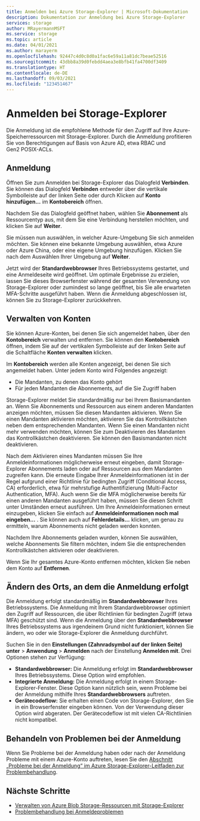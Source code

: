 ```yaml
---
title: Anmelden bei Azure Storage-Explorer | Microsoft-Dokumentation
description: Dokumentation zur Anmeldung bei Azure Storage-Explorer
services: storage
author: MRayermannMSFT
ms.service: storage
ms.topic: article
ms.date: 04/01/2021
ms.author: marayerm
ms.openlocfilehash: 92447c4d0c8d0a1fac6e59a11a81dc7beae52516
ms.sourcegitcommit: 43dbb8a39d0febdd4aea3e8bfb41fa4700df3409
ms.translationtype: HT
ms.contentlocale: de-DE
ms.lasthandoff: 09/03/2021
ms.locfileid: "123451467"
---
```

# <a name="sign-in-to-storage-explorer"></a>Anmelden bei Storage-Explorer

Die Anmeldung ist die empfohlene Methode für den Zugriff auf Ihre Azure-Speicherressourcen mit Storage-Explorer. Durch die Anmeldung profitieren Sie von Berechtigungen auf Basis von Azure AD, etwa RBAC und Gen2 POSIX-ACLs. 

## <a name="how-to-sign-in"></a>Anmeldung

Öffnen Sie zum Anmelden bei Storage-Explorer das Dialogfeld **Verbinden**. Sie können das Dialogfeld **Verbinden** entweder über die vertikale Symbolleiste auf der linken Seite oder durch Klicken auf **Konto hinzufügen...** im **Kontobereich** öffnen.

Nachdem Sie das Dialogfeld geöffnet haben, wählen Sie **Abonnement** als Ressourcentyp aus, mit dem Sie eine Verbindung herstellen möchten, und klicken Sie auf **Weiter**.

Sie müssen nun auswählen, in welcher Azure-Umgebung Sie sich anmelden möchten. Sie können eine bekannte Umgebung auswählen, etwa Azure oder Azure China, oder eine eigene Umgebung hinzufügen. Klicken Sie nach dem Auswählen Ihrer Umgebung auf **Weiter**.

Jetzt wird der **Standardwebbrowser** Ihres Betriebssystems gestartet, und eine Anmeldeseite wird geöffnet. Um optimale Ergebnisse zu erzielen, lassen Sie dieses Browserfenster während der gesamten Verwendung von Storage-Explorer oder zumindest so lange geöffnet, bis Sie alle erwarteten MFA-Schritte ausgeführt haben. Wenn die Anmeldung abgeschlossen ist, können Sie zu Storage-Explorer zurückkehren.

## <a name="managing-accounts"></a>Verwalten von Konten

Sie können Azure-Konten, bei denen Sie sich angemeldet haben, über den **Kontobereich** verwalten und entfernen. Sie können den **Kontobereich** öffnen, indem Sie auf der vertikalen Symbolleiste auf der linken Seite auf die Schaltfläche **Konten verwalten** klicken.

Im **Kontobereich** werden alle Konten angezeigt, bei denen Sie sich angemeldet haben. Unter jedem Konto wird Folgendes angezeigt:
- Die Mandanten, zu denen das Konto gehört
- Für jeden Mandanten die Abonnements, auf die Sie Zugriff haben

Storage-Explorer meldet Sie standardmäßig nur bei Ihrem Basismandanten an. Wenn Sie Abonnements und Ressourcen aus einem anderen Mandanten anzeigen möchten, müssen Sie diesen Mandanten aktivieren. Wenn Sie einen Mandanten aktivieren möchten, aktivieren Sie das Kontrollkästchen neben dem entsprechenden Mandanten. Wenn Sie einen Mandanten nicht mehr verwenden möchten, können Sie zum Deaktivieren des Mandanten das Kontrollkästchen deaktivieren. Sie können den Basismandanten nicht deaktivieren.

Nach dem Aktivieren eines Mandanten müssen Sie Ihre Anmeldeinformationen möglicherweise erneut eingeben, damit Storage-Explorer Abonnements laden oder auf Ressourcen aus dem Mandanten zugreifen kann. Die erneute Eingabe Ihrer Anmeldeinformationen ist in der Regel aufgrund einer Richtlinie für bedingten Zugriff (Conditional Access, CA) erforderlich, etwa für mehrstufige Authentifizierung (Multi-Factor Authentication, MFA). Auch wenn Sie die MFA möglicherweise bereits für einen anderen Mandanten ausgeführt haben, müssen Sie diesen Schritt unter Umständen erneut ausführen. Um Ihre Anmeldeinformationen erneut einzugeben, klicken Sie einfach auf **Anmeldeinformationen noch mal eingeben...** . Sie können auch auf **Fehlerdetails...** klicken, um genau zu ermitteln, warum Abonnements nicht geladen werden konnten.

Nachdem Ihre Abonnements geladen wurden, können Sie auswählen, welche Abonnements Sie filtern möchten, indem Sie die entsprechenden Kontrollkästchen aktivieren oder deaktivieren.

Wenn Sie Ihr gesamtes Azure-Konto entfernen möchten, klicken Sie neben dem Konto auf **Entfernen**.

## <a name="changing-where-sign-in-happens"></a>Ändern des Orts, an dem die Anmeldung erfolgt

Die Anmeldung erfolgt standardmäßig im **Standardwebbrowser** Ihres Betriebssystems. Die Anmeldung mit Ihrem Standardwebbrowser optimiert den Zugriff auf Ressourcen, die über Richtlinien für bedingten Zugriff (etwa MFA) geschützt sind. Wenn die Anmeldung über den **Standardwebbrowser** Ihres Betriebssystems aus irgendeinem Grund nicht funktioniert, können Sie ändern, wo oder wie Storage-Explorer die Anmeldung durchführt.

Suchen Sie in den **Einstellungen (Zahnradsymbol auf der linken Seite) unter**  > **Anwendung** > **Anmelden** nach der Einstellung **Anmelden mit**. Drei Optionen stehen zur Verfügung:
- **Standardwebbrowser:** Die Anmeldung erfolgt im **Standardwebbrowser** Ihres Betriebssystems. Diese Option wird empfohlen.
- **Integrierte Anmeldung:** Die Anmeldung erfolgt in einem Storage-Explorer-Fenster. Diese Option kann nützlich sein, wenn Probleme bei der Anmeldung mithilfe Ihres **Standardwebbrowsers** auftreten.
- **Gerätecodeflow:** Sie erhalten einen Code von Storage-Explorer, den Sie in ein Browserfenster eingeben können. Von der Verwendung dieser Option wird abgeraten. Der Gerätecodeflow ist mit vielen CA-Richtlinien nicht kompatibel.

## <a name="troubleshooting-sign-in-issues"></a>Behandeln von Problemen bei der Anmeldung

Wenn Sie Probleme bei der Anmeldung haben oder nach der Anmeldung Probleme mit einem Azure-Konto auftreten, lesen Sie den [Abschnitt „Probleme bei der Anmeldung“ im Azure Storage-Explorer-Leitfaden zur Problembehandlung](./storage-explorer-troubleshooting.md#sign-in-issues).

## <a name="next-steps"></a>Nächste Schritte

* [Verwalten von Azure Blob Storage-Ressourcen mit Storage-Explorer](../../vs-azure-tools-storage-explorer-blobs.md)
* [Problembehandlung bei Anmeldeproblemen](./storage-explorer-troubleshooting.md#sign-in-issues)
